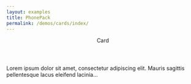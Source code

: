 ```yaml
---
layout: examples
title: PhonePack
permalink: /demos/cards/index/
---
```


<header class="header header--shadow bg-teal text-white">
      <div class="header__title">Card</div>
</header>
    
<section class="content content--padding has-header">
      <div class="list card">
		  <div class="list__item card__text">
		    Lorem ipsum dolor sit amet, consectetur adipiscing elit.
		    Mauris sagittis pellentesque lacus eleifend lacinia...
		  </div>
		</div>
</section> 
  
